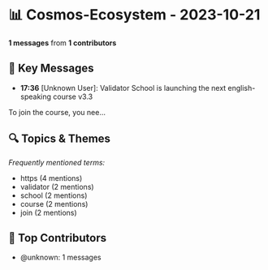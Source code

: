 # 📊 Cosmos-Ecosystem - 2023-10-21
**1 messages** from **1 contributors**

## 💬 Key Messages
- **17:36** [Unknown User]: Validator School is launching the next english-speaking course v3.3

 To join the course, you nee...

## 🔍 Topics & Themes
*Frequently mentioned terms:*
- https (4 mentions)
- validator (2 mentions)
- school (2 mentions)
- course (2 mentions)
- join (2 mentions)

## 👥 Top Contributors
- @unknown: 1 messages